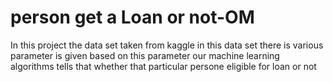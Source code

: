 # person get a Loan or not-OM
In this project the data set taken from kaggle in this data set there is various parameter is given based on this parameter our machine learning algorithms tells that whether that particular persone eligible for loan or not
